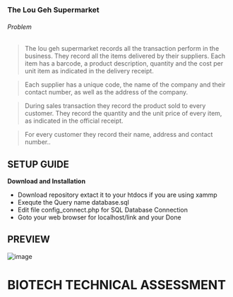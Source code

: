 ### The Lou Geh Supermarket

###### Problem
> The lou geh supermarket records all the transaction perform in the business. They record all the items delivered by their suppliers. Each item has a barcode, a product description, quantity and the cost per unit item as indicated in the delivery receipt.

> Each supplier has a unique code, the name of the company and their contact number, as well as the address of the company.

> During sales transaction they record the product sold to every customer. They record the quantity and the unit price of every item, as indicated in the official receipt.

> For every customer they record their name, address and contact number..

## SETUP GUIDE
**Download and Installation**
- Download repository extact it to your htdocs if you are using xammp
- Exequte the Query name database.sql
- Edit file config_connect.php for SQL Database Connection
- Goto your web browser for localhost/link and your Done

## PREVIEW

![image](https://user-images.githubusercontent.com/11284978/111023145-47929a80-8412-11eb-81ac-ffcb073b9383.png)


# BIOTECH TECHNICAL ASSESSMENT
